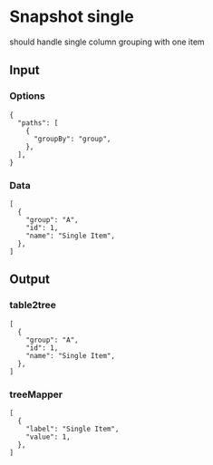 # Snapshot single

should handle single column grouping with one item

## Input

### Options
```json5
{
  "paths": [
    {
      "groupBy": "group",
    },
  ],
}
```

### Data
```json5
[
  {
    "group": "A",
    "id": 1,
    "name": "Single Item",
  },
]
```

## Output

### table2tree
```json5
[
  {
    "group": "A",
    "id": 1,
    "name": "Single Item",
  },
]
```

### treeMapper
```json5
[
  {
    "label": "Single Item",
    "value": 1,
  },
]
```